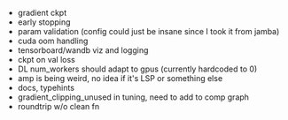 - gradient ckpt
- early stopping
- param validation (config could just be insane since I took it from jamba)
- cuda oom handling
- tensorboard/wandb viz and logging
- ckpt on val loss
- DL num_workers should adapt to gpus (currently hardcoded to 0)
- amp is being weird, no idea if it's LSP or something else
- docs, typehints
- gradient_clipping_unused in tuning, need to add to comp graph
- roundtrip w/o clean fn
